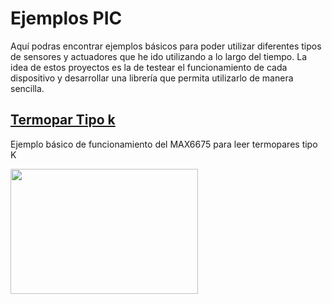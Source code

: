 # Ejemplos PIC
Aquí podras encontrar ejemplos básicos para poder utilizar diferentes tipos de sensores y actuadores que he ido utilizando a lo largo del tiempo.
La idea de estos proyectos es la de testear el funcionamiento de cada dispositivo y desarrollar una librería que permita utilizarlo de manera sencilla.



## [Termopar Tipo k](https://github.com/antonioescamezalvarez/PIC/tree/main/Termopar%20tipo%20k)

Ejemplo básico de funcionamiento del MAX6675 para leer termopares tipo K

<img src="https://ae01.alicdn.com/kf/HTB1SQIua1H2gK0jSZFEq6AqMpXaH/Sensor-de-temperatura-termopar-tipo-K-tubo-de-cer-mica-de-corind-n-SUS304-de-300.jpg_Q90.jpg_.webp" width="300" height="200" />
